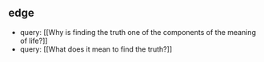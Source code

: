 ## edge
- query: [[Why is finding the truth one of the components of the meaning of life?]]
- query: [[What does it mean to find the truth?]]
